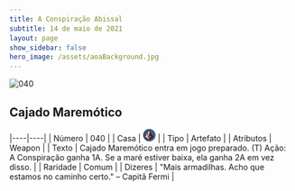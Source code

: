 ```yaml
---
title: A Conspiração Abissal
subtitle: 14 de maio de 2021
layout: page
show_sidebar: false
hero_image: /assets/aoaBackground.jpg
---
```


![040](https://cards-keyforge.s3.eu-north-1.amazonaws.com/media/pt/tac/040.png)

## Cajado Maremótico

|----|----|
| Número | 040 |
| Casa | ![Conspiracy](https://raw.githubusercontent.com/cardsofkeyforge/cardsofkeyforge.github.io/master/tac/conspiracy.png "Conspiração") |
| Tipo | Artefato |
| Atributos | Weapon |
| Texto | Cajado Maremótico entra em jogo preparado. (T) Ação: A Conspiração ganha 1A. Se a maré  estiver baixa, ela ganha 2A em vez disso. |
| Raridade | Comum |
| Dizeres | "Mais armadilhas. Acho que estamos  no caminho certo." – Capitã Fermi |
